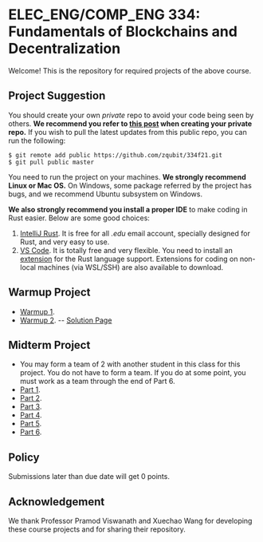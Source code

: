 # ELEC_ENG/COMP_ENG 334: Fundamentals of Blockchains and Decentralization

Welcome! This is the repository for required projects of the above course.

## Project Suggestion
You should create your own *private* repo to avoid your code being seen by others. **We recommend you refer to [this post](https://medium.com/@bilalbayasut/github-how-to-make-a-fork-of-public-repository-private-6ee8cacaf9d3) when creating your private repo.** If you wish to pull the latest updates from this public repo, you can run the following:
```
$ git remote add public https://github.com/zqubit/334f21.git
$ git pull public master
```

You need to run the project on your machines. **We strongly recommend Linux or Mac OS.** On Windows, some package referred by the project has bugs, and we recommend Ubuntu subsystem on Windows.

**We also strongly recommend you install a proper IDE** to make coding in Rust easier. Below are some good choices:
1. [IntelliJ Rust](https://www.jetbrains.com/rust/). It is free for all _.edu_ email account, specially designed for Rust, and very easy to use.
2. [VS Code](https://code.visualstudio.com/). It is totally free and very flexible. You need to install an [extension](https://marketplace.visualstudio.com/items?itemName=rust-lang.rust) for the Rust language support. Extensions for coding on non-local machines (via WSL/SSH) are also available to download.


## Warmup Project

- [Warmup 1](Warmup1).
- [Warmup 2](Warmup2). -- [Solution Page](https://github.com/zqubit/334f21/tree/Warmup2-solution)

## Midterm Project

- You may form a team of 2 with another student in this class for this project.  You do not have to form a team.  If you do at some point, you must work as a team through the end of Part 6.
- [Part 1](MidtermProject1).
- [Part 2](MidtermProject2).
- [Part 3](MidtermProject3).
- [Part 4](MidtermProject4).
- [Part 5](MidtermProject5).
- [Part 6](MidtermProject6).

## Policy
Submissions later than due date will get 0 points.

## Acknowledgement
We thank Professor Pramod Viswanath and Xuechao Wang for developing these course projects and for sharing their repository.
